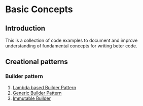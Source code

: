 # Basic Concepts

## Introduction

This is a collection of code examples to document and improve understanding of fundamental concepts for writing beter code.

## Creational patterns

### Builder pattern

1. [Lambda based Builder Pattern](patterns/creational/lambda-builder/README.md)
2. [Generic Builder Pattern](patterns/creational/generic-builder/README.md)
3. [Immutable Builder](patterns/creational/immutable-builder/README.md)

